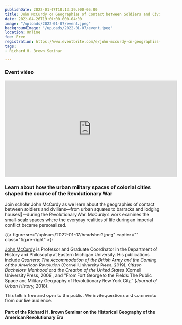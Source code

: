 ```yaml
---
publishDate: 2022-01-07T10:13:39.000-05:00
title: John McCurdy on Geographies of Contact between Soldiers and Civilians
date: 2022-04-26T19:00:00.000-04:00
image: "/uploads/2022-01-07/event.jpeg"
backgroundImage: "/uploads/2022-01-07/event.jpeg"
location: Online
fee: Free
registration: https://www.eventbrite.com/e/john-mccurdy-on-geographies-of-contact-between-soldiers-and-civilians-tickets-241160977977
tags:
- Richard H. Brown Seminar

---
```

### Event video 

<iframe width="560" height="315" src="https://www.youtube.com/embed/FOuu1TJvsCo" title="YouTube video player" frameborder="0" allow="accelerometer; autoplay; clipboard-write; encrypted-media; gyroscope; picture-in-picture" allowfullscreen></iframe>

### Learn about how the urban military spaces of colonial cities shaped the course of the Revolutionary War

Join scholar John McCurdy as we learn about the geographies of contact between soldiers and civilians—from urban squares to barracks and lodging houses—during the Revolutionary War. McCurdy’s work examines the small-scale spaces where the everyday realities of life during an imperial conflict became personalized.

{{< figure src="/uploads/2022-01-07/headshot2.jpeg" caption="" class="figure-right" >}}

[John McCurdy](https://www.emich.edu/history-philosophy/history/faculty/j-mccurdy.php) is Professor and Graduate Coordinator in the Department of History and Philosophy at Eastern Michigan University. His publications include _Quarters: The Accommodation of the British Army and the Coming of the American Revolution_ (Cornell University Press, 2019), _Citizen Bachelors: Manhood and the Creation of the United States_ (Cornell University Press, 2009), and "From Fort George to the Fields: The Public Space and Military Geography of Revolutionary New York City,” (_Journal of Urban History,_ 2018).

This talk is free and open to the public. We invite questions and comments from our live audience.

#### Part of the Richard H. Brown Seminar on the Historical Geography of the American Revolutionary Era